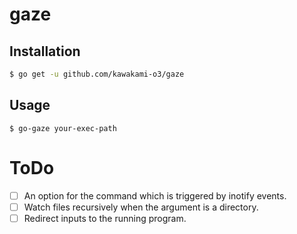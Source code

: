 # gaze

## Installation

```bash
$ go get -u github.com/kawakami-o3/gaze
```

## Usage

```
$ go-gaze your-exec-path
```

# ToDo

- [ ] An option for the command which is triggered by inotify events.
- [ ] Watch files recursively when the argument is a directory.
- [ ] Redirect inputs to the running program.
